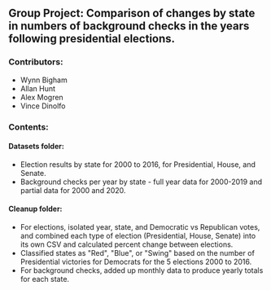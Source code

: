 ## Group Project: Comparison of changes by state in numbers of background checks in the years following presidential elections.

### Contributors:
* Wynn Bigham
* Allan Hunt
* Alex Mogren
* Vince Dinolfo

### Contents:
#### Datasets folder:
* Election results by state for 2000 to 2016, for Presidential, House, and Senate.
* Background checks per year by state - full year data for 2000-2019 and partial data for 2000 and 2020.
#### Cleanup folder:
* For elections, isolated year, state, and Democratic vs Republican votes, and combined each type of election (Presidential, House, Senate) into its own CSV and calculated percent change between elections.
* Classified states as "Red", "Blue", or "Swing" based on the number of Presidential victories for Democrats for the 5 elections 2000 to 2016.
* For background checks, added up monthly data to produce yearly totals for each state.
